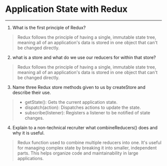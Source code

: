 # Application State with Redux

---

1. What is the first principle of Redux?

> Redux follows the principle of having a single, immutable state tree, meaning all of an application's data is stored in one object that can't be changed directly.

2. what is a store and what do we use our reducers for within that store?

> Redux follows the principle of having a single, immutable state tree, meaning all of an application's data is stored in one object that can't be changed directly.


3. Name three Redux store methods given to us by createStore and describe their use.

> * getState(): Gets the current application state.
> * dispatch(action): Dispatches actions to update the state.
> * subscribe(listener): Registers a listener to be notified of state changes.

4. Explain to a non-technical recruiter what combineReducers() does and why it is useful.

> Redux function used to combine multiple reducers into one. It's useful for managing complex state by breaking it into smaller, independent parts. This helps organize code and maintainability in large applications.